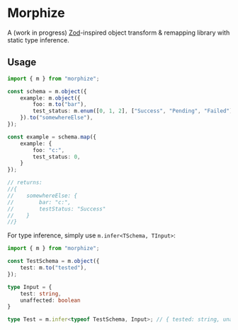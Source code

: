 # Morphize

A (work in progress) [Zod](https://github.com/colinhacks/zod)-inspired object transform & remapping library with static type inference.

## Usage

```ts
import { m } from "morphize";

const schema = m.object({
    example: m.object({
        foo: m.to("bar"),
        test_status: m.enum([0, 1, 2], ["Success", "Pending", "Failed"]).to("testStatus")
    }).to("somewhereElse"),
});

const example = schema.map({
    example: {
        foo: "c:",
        test_status: 0,
    }
});

// returns: 
//{
//    somewhereElse: {
//        bar: "c:",
//        testStatus: "Success"
//    }
//}
```

For type inference, simply use `m.infer<TSchema, TInput>`:

```ts
import { m } from "morphize";

const TestSchema = m.object({
    test: m.to("tested"),
});

type Input = {
    test: string,
    unaffected: boolean
}

type Test = m.infer<typeof TestSchema, Input>; // { tested: string, unaffected: boolean }
```
